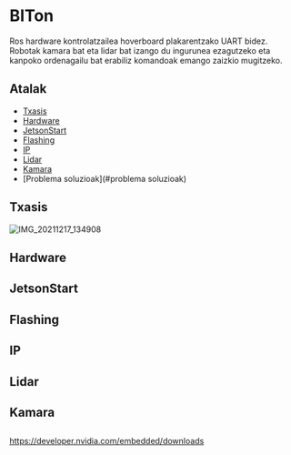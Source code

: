 # BITon
Ros hardware kontrolatzailea hoverboard plakarentzako UART bidez. 
Robotak kamara bat eta lidar bat izango du ingurunea ezagutzeko eta kanpoko ordenagailu bat erabiliz komandoak emango zaizkio mugitzeko.
## Atalak

* [Txasis](#txasis)
* [Hardware](#hardware)
* [JetsonStart](#jetsonstart)
* [Flashing](#flashing)
* [IP](#ip)
* [Lidar](#lidar)
* [Kamara](#kamara)
* [Problema soluzioak](#problema soluzioak)

## Txasis
![IMG_20211217_134908](https://user-images.githubusercontent.com/99752283/154117982-706ab00e-2f8e-4979-b3e6-c8924d6b362e.jpg)


## Hardware


## JetsonStart


## Flashing


## IP


## Lidar


## Kamara


## 

https://developer.nvidia.com/embedded/downloads
